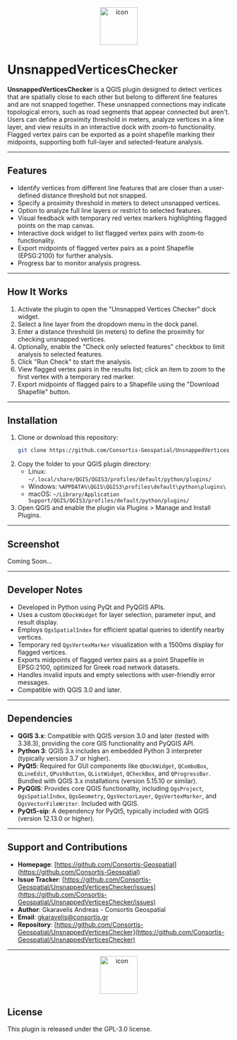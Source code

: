 <div align="center">
  <img width="85" height="85" alt="icon" src="https://github.com/user-attachments/assets/ab17eb1b-30b3-4bd8-9776-c0f5378fe49c" />
</div>


# UnsnappedVerticesChecker 

**UnsnappedVerticesChecker** is a QGIS plugin designed to detect vertices that are spatially close to each other but belong to different line features and are not snapped together. These unsnapped connections may indicate topological errors, such as road segments that appear connected but aren't. Users can define a proximity threshold in meters, analyze vertices in a line layer, and view results in an interactive dock with zoom-to functionality. Flagged vertex pairs can be exported as a point shapefile marking their midpoints, supporting both full-layer and selected-feature analysis.

---

## Features

- Identify vertices from different line features that are closer than a user-defined distance threshold but not snapped.
- Specify a proximity threshold in meters to detect unsnapped vertices.
- Option to analyze full line layers or restrict to selected features.
- Visual feedback with temporary red vertex markers highlighting flagged points on the map canvas.
- Interactive dock widget to list flagged vertex pairs with zoom-to functionality.
- Export midpoints of flagged vertex pairs as a point Shapefile (EPSG:2100) for further analysis.
- Progress bar to monitor analysis progress.

---

## How It Works

1. Activate the plugin to open the "Unsnapped Vertices Checker" dock widget.
2. Select a line layer from the dropdown menu in the dock panel.
3. Enter a distance threshold (in meters) to define the proximity for checking unsnapped vertices.
4. Optionally, enable the "Check only selected features" checkbox to limit analysis to selected features.
5. Click "Run Check" to start the analysis.
6. View flagged vertex pairs in the results list; click an item to zoom to the first vertex with a temporary red marker.
7. Export midpoints of flagged pairs to a Shapefile using the "Download Shapefile" button.

---

## Installation

1. Clone or download this repository:
   ```bash
   git clone https://github.com/Consortis-Geospatial/UnsnappedVerticesChecker.git
   ```
2. Copy the folder to your QGIS plugin directory:
   - Linux: `~/.local/share/QGIS/QGIS3/profiles/default/python/plugins/`
   - Windows: `%APPDATA%\QGIS\QGIS3\profiles\default\python\plugins\`
   - macOS: `~/Library/Application Support/QGIS/QGIS3/profiles/default/python/plugins/`
3. Open QGIS and enable the plugin via Plugins > Manage and Install Plugins.

---

## Screenshot
Coming Soon...

---

## Developer Notes

- Developed in Python using PyQt and PyQGIS APIs.
- Uses a custom `QDockWidget` for layer selection, parameter input, and result display.
- Employs `QgsSpatialIndex` for efficient spatial queries to identify nearby vertices.
- Temporary red `QgsVertexMarker` visualization with a 1500ms display for flagged vertices.
- Exports midpoints of flagged vertex pairs as a point Shapefile in EPSG:2100, optimized for Greek road network datasets.
- Handles invalid inputs and empty selections with user-friendly error messages.
- Compatible with QGIS 3.0 and later.

---

## Dependencies

- **QGIS 3.x**: Compatible with QGIS version 3.0 and later (tested with 3.38.3), providing the core GIS functionality and PyQGIS API.
- **Python 3**: QGIS 3.x includes an embedded Python 3 interpreter (typically version 3.7 or higher).
- **PyQt5**: Required for GUI components like `QDockWidget`, `QComboBox`, `QLineEdit`, `QPushButton`, `QListWidget`, `QCheckBox`, and `QProgressBar`. Bundled with QGIS 3.x installations (version 5.15.10 or similar).
- **PyQGIS**: Provides core QGIS functionality, including `QgsProject`, `QgsSpatialIndex`, `QgsGeometry`, `QgsVectorLayer`, `QgsVertexMarker`, and `QgsVectorFileWriter`. Included with QGIS.
- **PyQt5-sip**: A dependency for PyQt5, typically included with QGIS (version 12.13.0 or higher).

---

## Support and Contributions

- **Homepage**: [https://github.com/Consortis-Geospatial](https://github.com/Consortis-Geospatial)
- **Issue Tracker**: [https://github.com/Consortis-Geospatial/UnsnappedVerticesChecker/issues](https://github.com/Consortis-Geospatial/UnsnappedVerticesChecker/issues)
- **Author**: Gkaravelis Andreas - Consortis Geospatial
- **Email**: gkaravelis@consortis.gr
- **Repository**: [https://github.com/Consortis-Geospatial/UnsnappedVerticesChecker](https://github.com/Consortis-Geospatial/UnsnappedVerticesChecker)

---

<div align="center">
  <img width="85" height="85" alt="icon" src="https://github.com/user-attachments/assets/ab17eb1b-30b3-4bd8-9776-c0f5378fe49c" />
</div>

## License
This plugin is released under the GPL-3.0 license.
